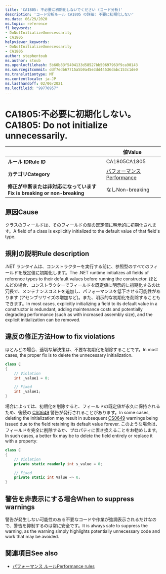 ```yaml
---
title: 'CA1805: 不必要に初期化しないでください (コード分析)'
description: 'コード分析ルール CA1805 の詳細: 不要に初期化しない'
ms.date: 06/29/2020
ms.topic: reference
f1_keywords:
- DoNotInitializeUnnecessarily
- CA1805
helpviewer_keywords:
- DoNotInitializeUnnecessarily
- CA1805
author: stephentoub
ms.author: stoub
ms.openlocfilehash: 5b60b83f5404133d58527bb50697963f9ca90143
ms.sourcegitcommit: ddf7edb67715a5b9a45e3dd44536dabc153c1de0
ms.translationtype: MT
ms.contentlocale: ja-JP
ms.lasthandoff: 02/06/2021
ms.locfileid: "99776957"
---
```

# <a name="ca1805-do-not-initialize-unnecessarily"></a><span data-ttu-id="0244b-103">CA1805:不必要に初期化しない。</span><span class="sxs-lookup"><span data-stu-id="0244b-103">CA1805: Do not initialize unnecessarily.</span></span>

| | <span data-ttu-id="0244b-104">値</span><span class="sxs-lookup"><span data-stu-id="0244b-104">Value</span></span> |
|-|-|
| <span data-ttu-id="0244b-105">**ルール ID**</span><span class="sxs-lookup"><span data-stu-id="0244b-105">**Rule ID**</span></span> |<span data-ttu-id="0244b-106">CA1805</span><span class="sxs-lookup"><span data-stu-id="0244b-106">CA1805</span></span>|
| <span data-ttu-id="0244b-107">**カテゴリ**</span><span class="sxs-lookup"><span data-stu-id="0244b-107">**Category**</span></span> |[<span data-ttu-id="0244b-108">パフォーマンス</span><span class="sxs-lookup"><span data-stu-id="0244b-108">Performance</span></span>](performance-warnings.md)|
| <span data-ttu-id="0244b-109">**修正が中断または非対応になっています**</span><span class="sxs-lookup"><span data-stu-id="0244b-109">**Fix is breaking or non-breaking**</span></span> |<span data-ttu-id="0244b-110">なし</span><span class="sxs-lookup"><span data-stu-id="0244b-110">Non-breaking</span></span>|

## <a name="cause"></a><span data-ttu-id="0244b-111">原因</span><span class="sxs-lookup"><span data-stu-id="0244b-111">Cause</span></span>

<span data-ttu-id="0244b-112">クラスのフィールドは、そのフィールドの型の既定値に明示的に初期化されます。</span><span class="sxs-lookup"><span data-stu-id="0244b-112">A field of a class is explicitly initialized to the default value of that field's type.</span></span>

## <a name="rule-description"></a><span data-ttu-id="0244b-113">規則の説明</span><span class="sxs-lookup"><span data-stu-id="0244b-113">Rule description</span></span>

<span data-ttu-id="0244b-114">.NET ランタイムは、コンストラクターを実行する前に、参照型のすべてのフィールドを既定値に初期化します。</span><span class="sxs-lookup"><span data-stu-id="0244b-114">The .NET runtime initializes all fields of reference types to their default values before running the constructor.</span></span> <span data-ttu-id="0244b-115">ほとんどの場合、コンストラクターでフィールドを既定値に明示的に初期化するのは冗長で、メンテナンスコストを追加し、パフォーマンスを低下させる可能性があります (アセンブリサイズの増加など)。また、明示的な初期化を削除することもできます。</span><span class="sxs-lookup"><span data-stu-id="0244b-115">In most cases, explicitly initializing a field to its default value in a constructor is redundant, adding maintenance costs and potentially degrading performance (such as with increased assembly size), and the explicit initialization can be removed.</span></span>

## <a name="how-to-fix-violations"></a><span data-ttu-id="0244b-116">違反の修正方法</span><span class="sxs-lookup"><span data-stu-id="0244b-116">How to fix violations</span></span>

<span data-ttu-id="0244b-117">ほとんどの場合、適切な解決策は、不要な初期化を削除することです。</span><span class="sxs-lookup"><span data-stu-id="0244b-117">In most cases, the proper fix is to delete the unnecessary initialization.</span></span>

```csharp
class C
{
    // Violation
    int _value1 = 0;

    // Fixed
    int _value1;
}
```

<span data-ttu-id="0244b-118">場合によっては、初期化を削除すると、フィールドの既定値が永久に保持されるため、後続の [CS0649](../../../csharp/misc/cs0649.md) 警告が発行されることがあります。</span><span class="sxs-lookup"><span data-stu-id="0244b-118">In some cases, deleting the initialization may result in subsequent [CS0649](../../../csharp/misc/cs0649.md) warnings being issued due to the field retaining its default value forever.</span></span>  <span data-ttu-id="0244b-119">このような場合は、フィールドを完全に削除するか、プロパティに置き換えることをお勧めします。</span><span class="sxs-lookup"><span data-stu-id="0244b-119">In such cases, a better fix may be to delete the field entirely or replace it with a property:</span></span>

```csharp
class C
{
    // Violation
    private static readonly int s_value = 0;

    // Fixed
    private static int Value => 0;
}
```

## <a name="when-to-suppress-warnings"></a><span data-ttu-id="0244b-120">警告を非表示にする場合</span><span class="sxs-lookup"><span data-stu-id="0244b-120">When to suppress warnings</span></span>

<span data-ttu-id="0244b-121">警告が発生しない可能性のある不要なコードや作業が強調表示されるだけなので、警告を抑制するのは常に安全です。</span><span class="sxs-lookup"><span data-stu-id="0244b-121">It is always safe to suppress the warning, as the warning simply highlights potentially unnecessary code and work that may be avoided.</span></span>

## <a name="see-also"></a><span data-ttu-id="0244b-122">関連項目</span><span class="sxs-lookup"><span data-stu-id="0244b-122">See also</span></span>

- [<span data-ttu-id="0244b-123">パフォーマンス ルール</span><span class="sxs-lookup"><span data-stu-id="0244b-123">Performance rules</span></span>](performance-warnings.md)
